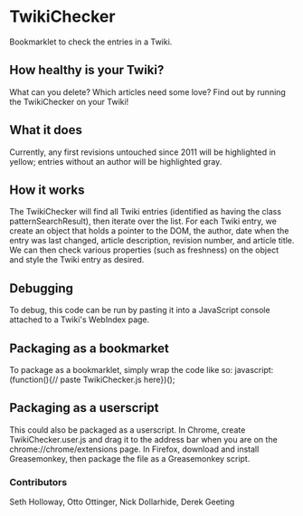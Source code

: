 TwikiChecker
============

Bookmarklet to check the entries in a Twiki.

## How healthy is your Twiki?
What can you delete? Which articles need some love? Find out by running the TwikiChecker on your Twiki! 

## What it does
Currently, any first revisions untouched since 2011 will be highlighted in yellow; entries without an author will be highlighted gray.

## How it works
The TwikiChecker will find all Twiki entries (identified as having the class patternSearchResult), then iterate over the list. For each Twiki entry, we create an object that holds a pointer to the DOM, the author, date when the entry was last changed, article description, revision number, and article title. We can then check various properties (such as freshness) on the object and style the Twiki entry as desired.

## Debugging
To debug, this code can be run by pasting it into a JavaScript console attached to a Twiki's WebIndex page. 

## Packaging as a bookmarket
To package as a bookmarklet, simply wrap the code like so:
javascript:(function(){// paste TwikiChecker.js here})();

## Packaging as a userscript
This could also be packaged as a userscript. In Chrome, create TwikiChecker.user.js and drag it to the address bar when you are on the chrome://chrome/extensions page. In Firefox, download and install Greasemonkey, then package the file as a Greasemonkey script.

### Contributors
Seth Holloway, Otto Ottinger, Nick Dollarhide, Derek Geeting